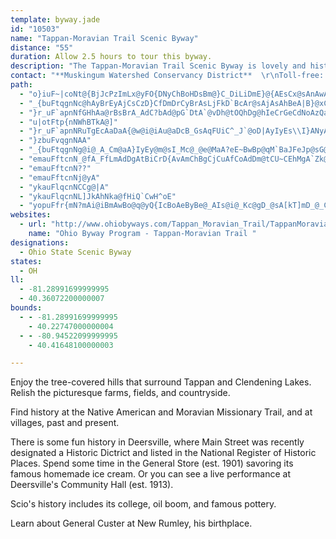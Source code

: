 ```yaml
---
template: byway.jade
id: "10503"
name: "Tappan-Moravian Trail Scenic Byway"
distance: "55"
duration: Allow 2.5 hours to tour this byway.
description: "The Tappan-Moravian Trail Scenic Byway is lovely and history-rich."
contact: "**Muskingum Watershed Conservancy District**  \r\nToll-free: 877-363-8500  \r\n[Email](mailto:info@mwcd.org)\r\n"
path: 
  - "o}iuF~|coNt@{BjJcPzImLx@yFO{DNyChBoHDsBm@}C_DiLiDmE}@{AEsCx@sAnAwANeCOcGB_APaA`BkCnBeEX[bDR~B?bCR^Eh@[r@w@lAgC~@mDnDyHfAgDh@_AnByBfF{Kd@e@fCyAn@o@~AyD^sALy@FeB?sCOwCq@iGgAoFu@eCwAyC?}@h@cDhAgE^s@p@]|HaAbA]dC{CfAaBNe@TgHE_Bo@_F?oNIuGHkCJ{@Ri@xDaFzFSZQ|AiBrEwCpFBjBQ|Aa@|@q@^s@Jy@d@gLvBeKOcEc@oHr@qDd@sAv@yAn@}@jAa@|@KnEEjG[lAQnAa@pHyDbFuDr@qAbAwCJg@BaAOe@}AaCMk@HeHAsBO_BgCcI?s@JqA`@kAxAaB~BsAh@y@nCoI^c@h@SdFSxC\\xQqAbCpAbDx@zLClDmAnC_@rDGlAFc@sAh@cZXoBrEwJRi@NqAJsHYwMFkAXy@p@gA`BeBrCaClHkF~DmChAg@fCiAjHsBrJcJVyADuBI}@e@aBcCeHCUXqX"
  - "_{buFtqgnNc@hAyBrEyAjCsCzD}CfDmDrCyBrAsLjFkD`BcAr@sAjAsAhBeA|B}@xCo@fEKfD^`MDtHSrHUfEoAlKqGrZc@xDUlFD`ERjCpGdc@VrEAzBYrC_@rBu@`Cw@xAkA~AgA~@cIdEgAnA_A|AsAzDk@rEIzA@|BRxCn@`EVfCJjC?lCIlCUjCi@nDi@rBiAxC_AfB_B~BqArAyS|NuAh@mDt@iCVgFFcD\\}A`@yAp@wBrAqAfA}BvCqHjO}ClEoCfC{MlJmAdAyBlC_A`By@jBcAzCe@|BsR`pAbVhOJXEl@Bp@T~@RXn@f@xAj@nEtFlA~@xBpAr@z@h@dBNrK?~PNx@bEdEfAvA`T~[f@dAhAlEfHbNX~@NtADxN"
  - "}r_uF`apnNfGHhAa@rBsBrA_AdC?bAd@pG`DtA`@vDh@tOQhDg@hIeCrGeCdNoAzQaFfB_ApE_FdCwDjJiPt@s@l@ShBKvCJzKYhBYbKaCvAI~@J`EbArG`@bC?nDM~GF`SpA|@^b@b@rAdCxDxHrFtObEfIVlA^dE^tA^l@vCdDt@xA^tBn@vKb@`Br@jAfKtJbA`@x@JrCEdB^rA~@fDrD|CxBjb@pV^JrCDb@LrExExA~@lAXjACvEuAlG_ClBSbAPrGnDrAXrBAx@Sx@e@vEqEpA[fCKvAFdAj@hBpBr@^n@LrB@tB[jFgChCk@`LY~Jr@IzBHdANx@h@fAlE|Fp@xArAtFRnABtASzB}BhIc@rBuAfLe@zFc@xHe@hQSp@sGhMiAxE}BhF]bBFnAZbA|DrD|@zA~BxHRxADnA_@xIYfCoAzHgEnUm@~E?~ApAnHhC~Et@rGNl@\\d@dD|C`BjB|EfGhElJxBbG"
  - "u|otFtp{nNWhBTkA@]"
  - "}r_uF`apnNRuTgEcAaDaA{@w@i@iAu@aDcB_GsAqFUiC^_J`@oD|AyIyEs\\I}ANyAn@cBhEyErBqD~JmYnEqHr@{ARcA?gBs@}EEo@DuAn@qHAcDYgF}@eGqFoXe@wBcAkCo@}@o@g@yAg@o@IkHa@oC_AmAaAu@_Ai@cAcC}FUy@M}@BuBH_Ad@yAxB{DXs@N}@NsEb@{Bz@eCVsAJsAHyENgB|AgInCuU?aBK}@c@oAy@cAqGcEiCsBgHyG}LuK"
  - "}zbuFvqgnNAA"
  - "_{buFtqgnNg@i@_A_Cm@aA}IyEy@m@sI_Mc@_@e@MaA?eE~BwBp@qM`BaJFeJp@sG@YOmAqC_@g@eAk@iAMgACeAJaLvBo@Dq@KaAe@cCgCeF{H_DkEc@kAK_A?mDt@{LHmFEmFYgDUgAgA_EoBwF_AwAwAwAsJcFgF_CcAq@cU_UyBcB_K}FmDqC{AyAiKaLu@sA}@{B_Hk[g@yA{@qBoAuBaA_AeCsBoA_Bi@yAgAmGQk@q@oAoXo_@_@aAYmAw@kHq@iBq@cAk@i@c@QgHqAeA_@_BaAkDkDoBiAwAk@sIeBaIgCaKwAyBeAqBcB_GgHmFaEs@eAiDeHeO}OaEqFo@]}@WsGk@cCDUXsBdIY?}G_CmAMReADcB"
  - "emauFftcnN_@fA_FfLmAdDgAtBiCrD{AvAmChBgCjCuAfCoAdDm@tCU~CEhMgA`Zk@`G}@fE}@`DgAbD"
  - "emauFftcnN??"
  - "emauFftcnNj@yA"
  - "ykauFlqcnNCCg@|A"
  - "ykauFlqcnNL]JkAhNka@fHiQ`CwH^oE"
  - "yopuFfr{mN?mAi@iBmAwBo@q@yQ{IcBoAeByBe@_AIs@i@_Kc@gD_@sA[kT]mD_@_C[qAaDoJeAsAwCsBe@i@m@oAUyA_@mLJmDnAoHv@sGx@mDlByEf@kBNgA?mAQeA_@aAy@mAo@i@kDoBa@k@aAyB_BmFkAyE}@gEKgB?m@dA_EZkC`By[P{JRmAbAmChAcC^oBCwAi@sBeAaBoBaC_@y@y@kE?mAZgAfAwBvIiSvIoRbBcFDc@Oy@mBuBYk@Qs@aAyFqByDSmBNyCb@oBrDyLxBmCh@eAhHkWVwAHgAOmFDuANqAhAuDbF{JlAkDt@kCb@uCH}ADuDIwAK}@Yo@aBgBoCaGaLwZ_AgDsAgNHuQGuAOcA{@iAs@]mA[{AC_Ih@aA]c@a@Uk@MYc@mEiBgGoA{Fc@eAuEmI{BaFe@sBIeA?sAv@mIT{LU{BYw@s@{@uKqGa@g@c@mA_@qEi@oBcEqGiB{Es@sAo@s@y@e@cCa@sAi@iA{@_AqAsCaG_@uAI_A@cA`@uCDqAEmBOmAQm@oHoO_@kAQgAAiBHaAPs@^_ArAmBxA_DvCuJr@_BxBaBhCeAxByA~KaKxByBh@u@Rq@nEuSh@oC^EjIlDhAEr@c@^_@~BmGx@iAl@e@x@YzAKzE^~@Xn@^nOnQbA~@hBjAjJlDxB`Bp@~@`DrG~BfGpDpLr@jBd@p@r@d@x@Lp@EhAYbAEbBX|H~E~@dApBrCbBfDxIhWpH~RzFtMd@~Bv@lH^rBjAtELjAWbM?pDRrBh@lBlBxCbBjBfGzFn@t@h@~@j@jBTlApAhMZ|@h@n@fIlHnJrU~@tAtCjDlA`@fFRbC\\dBf@tF~BnPrE_@nNS|LYdEU|Li@pKbBHnB\\fE?XDXXJZ?^}A~OqAhJ]`ENpCpF|Y^tD?xB_Aj[g@dEa@lBqJxWwCxJmHra@mBlGcBzDyCdFsAfBmClC_BrAcSfNuAjAw@x@cB~BeBxDcA`Do@lDi@lFUlD}BvRk@jGcB|K}BfKmFvRsEzMmApBiDtEmFdIsCzFiKvW[rBEfAn@lHJrBBrBOxCo@fDkBtFk@hAc@f@{@r@uEjBkBfAyC~BgCdDcBbD}ApEaAtEs@zE"
websites: 
  - url: "http://www.ohiobyways.com/Tappan_Moravian_Trail/TappanMoravian.htm"
    name: "Ohio Byway Program - Tappan-Moravian Trail "
designations: 
  - Ohio State Scenic Byway
states: 
  - OH
ll: 
  - -81.28991699999995
  - 40.36072200000007
bounds: 
  - - -81.28991699999995
    - 40.22747000000004
  - - -80.94522099999995
    - 40.41648100000003

---
```


Enjoy the tree-covered hills that surround Tappan and Clendening Lakes. Relish the picturesque farms, fields, and countryside.  

Find history at the Native American and Moravian Missionary Trail, and at villages, past and present.  

There is some fun history in Deersville, where Main Street was recently designated a Historic Dictrict and listed in the National Register of Historic Places. Spend some time in the General Store (est. 1901) savoring its famous homemade ice cream. Or you can see a live performance at Deersville's Community Hall (est. 1913).  

Scio's history includes its college, oil boom, and famous pottery.  

Learn about General Custer at New Rumley, his birthplace.  
